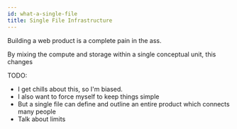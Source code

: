 ```yaml
---
id: what-a-single-file
title: Single File Infrastructure
---
```


Building a web product is a complete pain in the ass.


By mixing the compute and storage within a single conceptual unit, this changes

TODO: 
* I get chills about this, so I'm biased.
* I also want to force myself to keep things simple
* But a single file can define and outline an entire product which connects many people
* Talk about limits


